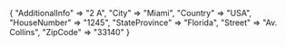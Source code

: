 {
    "AdditionalInfo" => "2 A",
    "City" => "Miami",
    "Country" => "USA",
    "HouseNumber" => "1245",
    "StateProvince" => "Florida",
    "Street" => "Av. Collins",
    "ZipCode" => "33140"
}